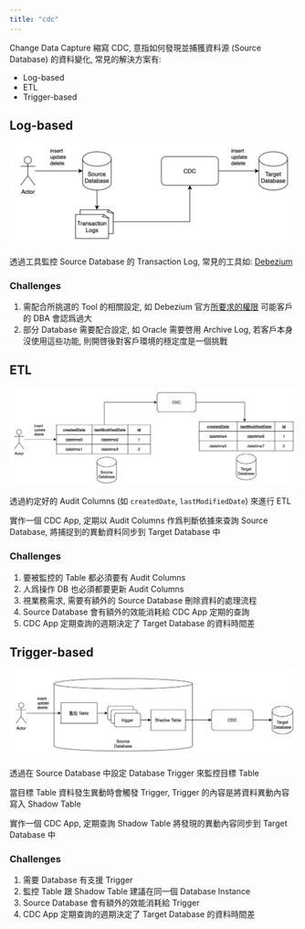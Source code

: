 ```yaml
---
title: "cdc"
---
```


Change Data Capture 縮寫 CDC, 意指如何發現並捕獲資料源 (Source Database) 的資料變化, 常見的解決方案有:

- Log-based
- ETL
- Trigger-based

## Log-based

![](/spaces/umani/attachments/cdc-log-based.png)

透過工具監控 Source Database 的 Transaction Log, 常見的工具如: [Debezium](https://debezium.io/)

### Challenges
1. 需配合所挑選的 Tool 的相關設定, 如 Debezium 官方[所要求的權限](https://debezium.io/documentation/reference/connectors/oracle.html#setting-up-oracle) 可能客戶的 DBA 會認爲過大
2. 部分 Database 需要配合設定, 如 Oracle 需要啓用 Archive Log, 若客戶本身沒使用這些功能, 則開啓後對客戶環境的穩定度是一個挑戰

## ETL

![](/spaces/umani/attachments/cdc-etl.png)

透過約定好的 Audit Columns (如 `createdDate`, `lastModifiedDate`) 來進行 ETL

實作一個 CDC App, 定期以 Audit Columns 作爲判斷依據來查詢 Source Database, 將捕捉到的異動資料同步到 Target Database 中

### Challenges
1. 要被監控的 Table 都必須要有 Audit Columns 
2. 人爲操作 DB 也必須都要更新 Audit Columns 
3. 視業務需求, 需要有額外的 Source Database 刪除資料的處理流程
4. Source Database 會有額外的效能消耗給 CDC App 定期的查詢
5. CDC App 定期查詢的週期決定了 Target Database 的資料時間差

## Trigger-based

![](/spaces/umani/attachments/cdc-trigger-based.png)

透過在 Source Database 中設定 Database Trigger 來監控目標 Table

當目標 Table 資料發生異動時會觸發 Trigger, Trigger 的內容是將資料異動內容寫入 Shadow Table

實作一個 CDC App, 定期查詢 Shadow Table 將發現的異動內容同步到 Target Database 中


### Challenges
1. 需要 Database 有支援 Trigger
2. 監控 Table 跟 Shadow Table 建議在同一個 Database Instance
3. Source Database 會有額外的效能消耗給 Trigger
4. CDC App 定期查詢的週期決定了 Target Database 的資料時間差